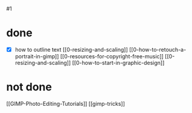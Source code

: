#1
# done
- [x] how to outline text
[[0-resizing-and-scaling]]
[[0-how-to-retouch-a-portrait-in-gimp]]
[[0-resources-for-copyright-free-music]]
[[0-resizing-and-scaling]]
[[0-how-to-start-in-graphic-design]]
# not done
[[GIMP-Photo-Editing-Tutorials]]
[[gimp-tricks]]
